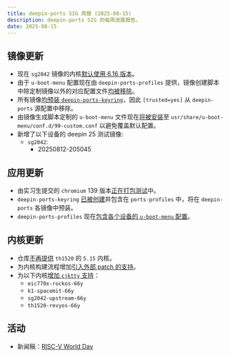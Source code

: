 ```yaml
---
title: deepin-ports SIG 周报 (2025-08-15)
description: deepin-ports SIG 的每周进展报告。
date: 2025-08-15
---
```


## 镜像更新

- 现在 `sg2042` 镜像的内核[默认使用 6.16 版本](https://github.com/YukariChiba/deepin-ports-image/commit/4ee912292c5d34c9d388a436f8f0bb142701a45b)。
- 由于 `u-boot-menu` 配置现在由 `deepin-ports-profiles` 提供，镜像创建脚本中除定制镜像以外的对应配置文件[均被移除](https://github.com/YukariChiba/deepin-ports-image/commit/8b4f56c13fed66ba76d1c09d7e37b46cfec8abb3)。
- 所有镜像[均预装 `deepin-ports-keyring`](https://github.com/YukariChiba/deepin-ports-image/commit/0a699d3d8c278dcbe3dbc28223c06e7f7e3e8f89)，因此 `[trusted=yes]` 从 `deepin-ports` 源配置中移除。
- 由镜像生成脚本定制的 `u-boot-menu` 文件现在[将被安装](https://github.com/YukariChiba/deepin-ports-image/commit/242820e4fc14b61d4fb283aef79940bc1234a1d0)至 `usr/share/u-boot-menu/conf.d/99-custom.conf` 以避免覆盖默认配置。
- 新增了以下设备的 deepin 25 测试镜像:
  - `sg2042`:
    - 20250812-205045

## 应用更新

- 由实习生提交的 `chromium` 139 版本[正在打包测试](https://github.com/deepin-community/chromium-riscv64/pull/1)中。
- `deepin-ports-keyring` [已被创建](https://github.com/YukariChiba/deepin-ports-keyring/)并包含在 `ports-profiles` 中，将在 `deepin-ports` 各镜像中预装。
- `deepin-ports-profiles` 现在[包含各个设备的 `u-boot-menu` 配置](https://github.com/deepin-community/deepin-ports-profiles/commit/915eeb1c96dd77cca7249f2778be65a021664a7d)。

## 内核更新

- 仓库[不再提供](https://ci.deepin.com/repo/deepin/deepin-ports/repo/pool/ports-kernel/l/) `th1520` 的 `5.15` 内核。
- 为内核构建流程增加[引入外部 patch 的支持](https://github.com/deepin-community/deepin-riscv-kernel/commit/f97934d79b21d1c817f87727c123ca73695d5340)。
- 为以下内核[增加 `cjktty` 支持](https://github.com/deepin-community/deepin-riscv-kernel/commit/712f13faff619ac3013aaac4c4ccfdc3f3c81148)：
  - `eic770x-rockos-66y`
  - `k1-spacemit-66y`
  - `sg2042-upstream-66y`
  - `th1520-revyos-66y`

## 活动

- 新闻稿：[RISC-V World Day](https://mp.weixin.qq.com/s/MDnIhPNAh6KfKCeHHNHeEQ)
